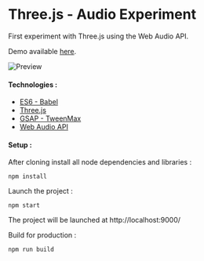 # Three.js - Audio Experiment

First experiment with Three.js using the Web Audio API.

Demo available [here](http://lab.arnaudrocca.fr/three-js-audio-experiment).

![Preview](http://lab.arnaudrocca.fr/three-js-audio-experiment/assets/images/preview.gif)

#### Technologies :

* [ES6 - Babel](https://github.com/babel/babel)
* [Three.js](https://github.com/mrdoob/three.js)
* [GSAP - TweenMax](http://greensock.com/tweenmax)
* [Web Audio API](https://webaudio.github.io/web-audio-api)

#### Setup :

After cloning install all node dependencies and libraries :
```shell
npm install
```

Launch the project :
```shell
npm start
```

The project will be launched at http://localhost:9000/

Build for production :
```shell
npm run build
```
